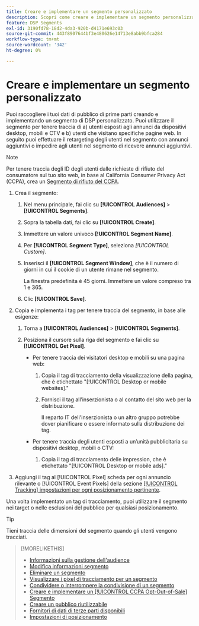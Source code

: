 ```yaml
---
title: Creare e implementare un segmento personalizzato
description: Scopri come creare e implementare un segmento personalizzato per tenere traccia degli utenti esposti agli annunci o agli utenti che visitano le tue pagine web.
feature: DSP Segments
exl-id: 3190fd78-18d2-4da3-920b-d4171e693c03
source-git-commit: 443f8907644bf3e480626e14713e8abb9bfca284
workflow-type: tm+mt
source-wordcount: '342'
ht-degree: 0%

---
```


# Creare e implementare un segmento personalizzato

Puoi raccogliere i tuoi dati di pubblico di prime parti creando e implementando un segmento di DSP personalizzato. Puoi utilizzare il segmento per tenere traccia di a) utenti esposti agli annunci da dispositivi desktop, mobili e CTV e b) utenti che visitano specifiche pagine web. In seguito puoi effettuare il retargeting degli utenti nel segmento con annunci aggiuntivi o impedire agli utenti nel segmento di ricevere annunci aggiuntivi.

>[!NOTE]
>
>Per tenere traccia degli ID degli utenti dalle richieste di rifiuto del consumatore sul tuo sito web, in base al California Consumer Privacy Act (CCPA), crea un [Segmento di rifiuto del CCPA](ccpa-opt-out-segment-create.md).

1. Crea il segmento:

   1. Nel menu principale, fai clic su **[!UICONTROL Audiences]** > **[!UICONTROL Segments]**.

   1. Sopra la tabella dati, fai clic su **[!UICONTROL Create]**.

   1. Immettere un valore univoco **[!UICONTROL Segment Name]**.

   1. Per **[!UICONTROL Segment Type]**, seleziona *[!UICONTROL Custom]*.

   1. Inserisci il **[!UICONTROL Segment Window]**, che è il numero di giorni in cui il cookie di un utente rimane nel segmento.

      La finestra predefinita è 45 giorni. Immettere un valore compreso tra 1 e 365.

   1. Clic **[!UICONTROL Save]**.

1. Copia e implementa i tag per tenere traccia del segmento, in base alle esigenze:

   1. Torna a **[!UICONTROL Audiences]** > **[!UICONTROL Segments]**.

   1. Posiziona il cursore sulla riga del segmento e fai clic su **[!UICONTROL Get Pixel]**.

      * Per tenere traccia dei visitatori desktop e mobili su una pagina web:

         1. Copia il tag di tracciamento della visualizzazione della pagina, che è etichettato &quot;[!UICONTROL Desktop or mobile websites].&quot;

         1. Fornisci il tag all’inserzionista o al contatto del sito web per la distribuzione.

            Il reparto IT dell&#39;inserzionista o un altro gruppo potrebbe dover pianificare o essere informato sulla distribuzione dei tag.
      * Per tenere traccia degli utenti esposti a un’unità pubblicitaria su dispositivi desktop, mobili o CTV:

         1. Copia il tag di tracciamento delle impression, che è etichettato &quot;[!UICONTROL Desktop or mobile ads].&quot;


1. Aggiungi il tag al [!UICONTROL Pixel] scheda per ogni annuncio rilevante o [!UICONTROL Event Pixels] della sezione [[!UICONTROL Tracking] impostazioni per ogni posizionamento pertinente](/help/dsp/campaign-management/placements/placement-settings.md#placement-tracking).

Una volta implementato un tag di tracciamento, puoi utilizzare il segmento nei target o nelle esclusioni del pubblico per qualsiasi posizionamento.

>[!TIP]
>
>Tieni traccia delle dimensioni del segmento quando gli utenti vengono tracciati.

>[!MORELIKETHIS]
>
>* [Informazioni sulla gestione dell&#39;audience](audience-about.md)
>* [Modifica informazioni segmento](segment-edit.md)
>* [Eliminare un segmento](segment-delete.md)
>* [Visualizzare i pixel di tracciamento per un segmento](segment-view-pixels.md)
>* [Condividere o interrompere la condivisione di un segmento](segment-share.md)
>* [Creare e implementare un [!UICONTROL CCPA Opt-Out-of-Sale] Segmento](ccpa-opt-out-segment-create.md)
>* [Creare un pubblico riutilizzabile](reusable-audience-create.md)
>* [Fornitori di dati di terze parti disponibili](third-party-data-providers.md)
>* [Impostazioni di posizionamento](/help/dsp/campaign-management/placements/placement-settings.md)

